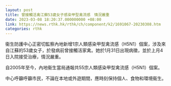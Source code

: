 ```yaml
---
layout: post
title: 曾接觸活禽江蘇53歲女子感染甲型禽流感　情況嚴重
date: 2023-03-08 18:20:37.000000000 +08:00
link: https://news.rthk.hk/rthk/ch/component/k2/1691067-20230308.htm
categories: rthk
---
```


衞生防護中心正密切監察內地新增1宗人類感染甲型禽流感（H5N1）個案，涉及來自江蘇的53歲女子，於發病前曾接觸活家禽。她於1月31日出現病徵，並於上月4日入院接受治療，情況嚴重。

自2005年至今，內地衞生當局通報共55宗人類感染甲型禽流感（H5N1）個案。

中心呼籲呼籲市民，不論在本地或外遊期間，應時刻保持個人、食物和環境衞生。
